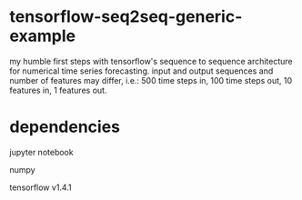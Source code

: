 # tensorflow-seq2seq-generic-example
my humble first steps with tensorflow's sequence to sequence architecture for numerical time series forecasting. input and output sequences and number of features may differ, i.e.: 500 time steps in, 100 time steps out, 10 features in, 1 features out.

# dependencies
jupyter notebook

numpy

tensorflow v1.4.1
